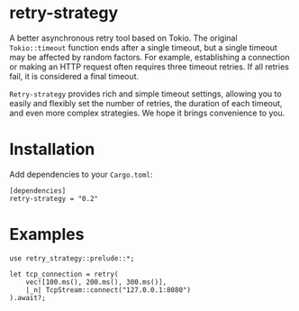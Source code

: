 # retry-strategy

A better asynchronous retry tool based on Tokio. The original `Tokio::timeout` function ends after a single timeout, but a single timeout may be affected by random factors. For example, establishing a connection or making an HTTP request often requires three timeout retries. If all retries fail, it is considered a final timeout. 

`Retry-strategy` provides rich and simple timeout settings, allowing you to easily and flexibly set the number of retries, the duration of each timeout, and even more complex strategies. We hope it brings convenience to you.

# Installation

Add dependencies to your `Cargo.toml`:

```
[dependencies]
retry-strategy = "0.2"
```

# Examples 

```
use retry_strategy::prelude::*;

let tcp_connection = retry(
    vec![100.ms(), 200.ms(), 300.ms()], 
    |_n| TcpStream::connect("127.0.0.1:8080")
).await?;
```


